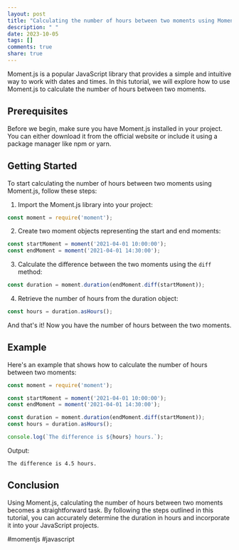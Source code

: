 ```yaml
---
layout: post
title: "Calculating the number of hours between two moments using Moment.js"
description: " "
date: 2023-10-05
tags: []
comments: true
share: true
---
```


Moment.js is a popular JavaScript library that provides a simple and intuitive way to work with dates and times. In this tutorial, we will explore how to use Moment.js to calculate the number of hours between two moments.

## Prerequisites

Before we begin, make sure you have Moment.js installed in your project. You can either download it from the official website or include it using a package manager like npm or yarn.

## Getting Started

To start calculating the number of hours between two moments using Moment.js, follow these steps:

1. Import the Moment.js library into your project:
```javascript
const moment = require('moment');
```

2. Create two moment objects representing the start and end moments:
```javascript
const startMoment = moment('2021-04-01 10:00:00');
const endMoment = moment('2021-04-01 14:30:00');
```

3. Calculate the difference between the two moments using the `diff` method:
```javascript
const duration = moment.duration(endMoment.diff(startMoment));
```

4. Retrieve the number of hours from the duration object:
```javascript
const hours = duration.asHours();
```

And that's it! Now you have the number of hours between the two moments.

## Example

Here's an example that shows how to calculate the number of hours between two moments:

```javascript
const moment = require('moment');

const startMoment = moment('2021-04-01 10:00:00');
const endMoment = moment('2021-04-01 14:30:00');

const duration = moment.duration(endMoment.diff(startMoment));
const hours = duration.asHours();

console.log(`The difference is ${hours} hours.`);
```

Output:
```
The difference is 4.5 hours.
```

## Conclusion

Using Moment.js, calculating the number of hours between two moments becomes a straightforward task. By following the steps outlined in this tutorial, you can accurately determine the duration in hours and incorporate it into your JavaScript projects.

#momentjs #javascript